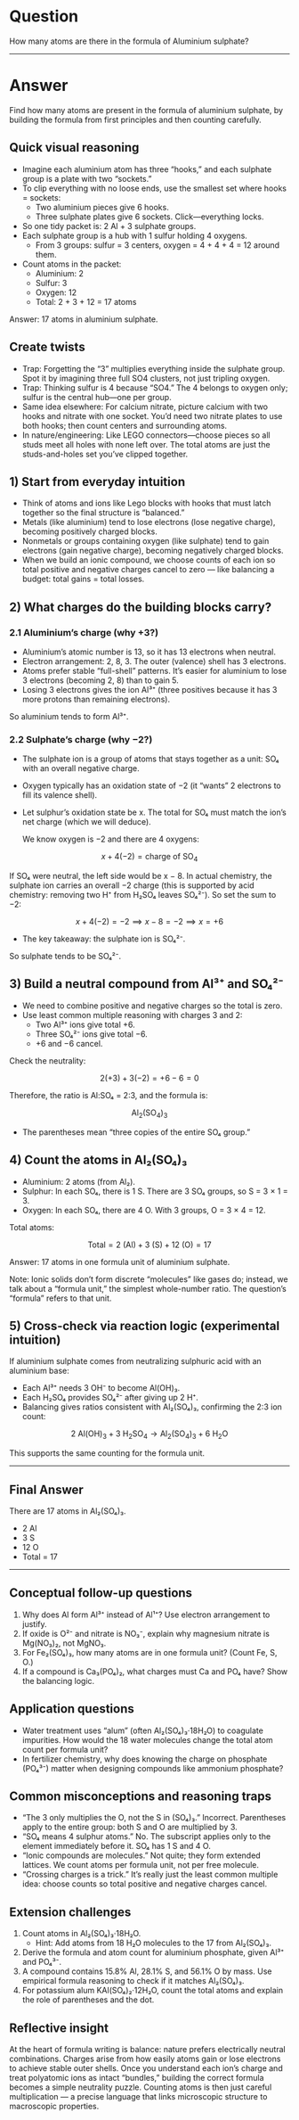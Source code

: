 # Question
How many atoms are there in the formula of Aluminium sulphate?

---
# Answer
Find how many atoms are present in the formula of aluminium sulphate, by building the formula from first principles and then counting carefully.
## Quick visual reasoning
- Imagine each aluminium atom has three “hooks,” and each sulphate group is a plate with two “sockets.”
- To clip everything with no loose ends, use the smallest set where hooks = sockets:
  - Two aluminium pieces give 6 hooks.
  - Three sulphate plates give 6 sockets. Click—everything locks.
- So one tidy packet is: 2 Al + 3 sulphate groups.
- Each sulphate group is a hub with 1 sulfur holding 4 oxygens.
  - From 3 groups: sulfur = 3 centers, oxygen = 4 + 4 + 4 = 12 around them.
- Count atoms in the packet:
  - Aluminium: 2
  - Sulfur: 3
  - Oxygen: 12
  - Total: 2 + 3 + 12 = 17 atoms

Answer: 17 atoms in aluminium sulphate.

## Create twists
- Trap: Forgetting the “3” multiplies everything inside the sulphate group. Spot it by imagining three full SO4 clusters, not just tripling oxygen.
- Trap: Thinking sulfur is 4 because “SO4.” The 4 belongs to oxygen only; sulfur is the central hub—one per group.
- Same idea elsewhere: For calcium nitrate, picture calcium with two hooks and nitrate with one socket. You’d need two nitrate plates to use both hooks; then count centers and surrounding atoms.
- In nature/engineering: Like LEGO connectors—choose pieces so all studs meet all holes with none left over. The total atoms are just the studs-and-holes set you’ve clipped together.

## 1) Start from everyday intuition
- Think of atoms and ions like Lego blocks with hooks that must latch together so the final structure is “balanced.”
- Metals (like aluminium) tend to lose electrons (lose negative charge), becoming positively charged blocks.
- Nonmetals or groups containing oxygen (like sulphate) tend to gain electrons (gain negative charge), becoming negatively charged blocks.
- When we build an ionic compound, we choose counts of each ion so total positive and negative charges cancel to zero — like balancing a budget: total gains = total losses.

## 2) What charges do the building blocks carry?

### 2.1 Aluminium’s charge (why +3?)
- Aluminium’s atomic number is 13, so it has 13 electrons when neutral.
- Electron arrangement: 2, 8, 3. The outer (valence) shell has 3 electrons.
- Atoms prefer stable “full-shell” patterns. It’s easier for aluminium to lose 3 electrons (becoming 2, 8) than to gain 5.
- Losing 3 electrons gives the ion Al³⁺ (three positives because it has 3 more protons than remaining electrons).

So aluminium tends to form Al³⁺.

### 2.2 Sulphate’s charge (why −2?)
- The sulphate ion is a group of atoms that stays together as a unit: SO₄ with an overall negative charge.
- Oxygen typically has an oxidation state of −2 (it “wants” 2 electrons to fill its valence shell).
- Let sulphur’s oxidation state be x. The total for SO₄ must match the ion’s net charge (which we will deduce).
  
  We know oxygen is −2 and there are 4 oxygens:

```math
  x + 4(-2) = \text{charge of SO}_4
  ```
  If SO₄ were neutral, the left side would be x − 8. In actual chemistry, the sulphate ion carries an overall −2 charge (this is supported by acid chemistry: removing two H⁺ from H₂SO₄ leaves SO₄²⁻). So set the sum to −2:

```math
  x + 4(-2) = -2 \implies x - 8 = -2 \implies x = +6
  ```
- The key takeaway: the sulphate ion is SO₄²⁻.

So sulphate tends to be SO₄²⁻.

## 3) Build a neutral compound from Al³⁺ and SO₄²⁻
- We need to combine positive and negative charges so the total is zero.
- Use least common multiple reasoning with charges 3 and 2:
  - Two Al³⁺ ions give total +6.
  - Three SO₄²⁻ ions give total −6.
  - +6 and −6 cancel.

Check the neutrality:
```math
2(+3) + 3(-2) = +6 - 6 = 0
```

Therefore, the ratio is Al:SO₄ = 2:3, and the formula is:
```math
\text{Al}_2(\text{SO}_4)_3
```
- The parentheses mean “three copies of the entire SO₄ group.”

## 4) Count the atoms in Al₂(SO₄)₃
- Aluminium: 2 atoms (from Al₂).
- Sulphur: In each SO₄, there is 1 S. There are 3 SO₄ groups, so S = 3 × 1 = 3.
- Oxygen: In each SO₄, there are 4 O. With 3 groups, O = 3 × 4 = 12.

Total atoms:
```math
\text{Total} = 2\ (\text{Al}) + 3\ (\text{S}) + 12\ (\text{O}) = 17
```

Answer: 17 atoms in one formula unit of aluminium sulphate.

Note: Ionic solids don’t form discrete “molecules” like gases do; instead, we talk about a “formula unit,” the simplest whole-number ratio. The question’s “formula” refers to that unit.

## 5) Cross-check via reaction logic (experimental intuition)
If aluminium sulphate comes from neutralizing sulphuric acid with an aluminium base:
- Each Al³⁺ needs 3 OH⁻ to become Al(OH)₃.
- Each H₂SO₄ provides SO₄²⁻ after giving up 2 H⁺.
- Balancing gives ratios consistent with Al₂(SO₄)₃, confirming the 2:3 ion count:

```math
  2\ \text{Al(OH)}_3 + 3\ \text{H}_2\text{SO}_4 \rightarrow \text{Al}_2(\text{SO}_4)_3 + 6\ \text{H}_2\text{O}
  ```
This supports the same counting for the formula unit.

---

## Final Answer
There are 17 atoms in Al₂(SO₄)₃.

- 2 Al
- 3 S
- 12 O
- Total = 17

---

## Conceptual follow-up questions
1. Why does Al form Al³⁺ instead of Al¹⁺? Use electron arrangement to justify.
2. If oxide is O²⁻ and nitrate is NO₃⁻, explain why magnesium nitrate is Mg(NO₃)₂, not MgNO₃.
3. For Fe₂(SO₄)₃, how many atoms are in one formula unit? (Count Fe, S, O.)
4. If a compound is Ca₃(PO₄)₂, what charges must Ca and PO₄ have? Show the balancing logic.

## Application questions
- Water treatment uses “alum” (often Al₂(SO₄)₃·18H₂O) to coagulate impurities. How would the 18 water molecules change the total atom count per formula unit?
- In fertilizer chemistry, why does knowing the charge on phosphate (PO₄³⁻) matter when designing compounds like ammonium phosphate?

## Common misconceptions and reasoning traps
- “The 3 only multiplies the O, not the S in (SO₄)₃.” Incorrect. Parentheses apply to the entire group: both S and O are multiplied by 3.
- “SO₄ means 4 sulphur atoms.” No. The subscript applies only to the element immediately before it. SO₄ has 1 S and 4 O.
- “Ionic compounds are molecules.” Not quite; they form extended lattices. We count atoms per formula unit, not per free molecule.
- “Crossing charges is a trick.” It’s really just the least common multiple idea: choose counts so total positive and negative charges cancel.

## Extension challenges
1. Count atoms in Al₂(SO₄)₃·18H₂O.
   - Hint: Add atoms from 18 H₂O molecules to the 17 from Al₂(SO₄)₃.
2. Derive the formula and atom count for aluminium phosphate, given Al³⁺ and PO₄³⁻.
3. A compound contains 15.8% Al, 28.1% S, and 56.1% O by mass. Use empirical formula reasoning to check if it matches Al₂(SO₄)₃.
4. For potassium alum KAl(SO₄)₂·12H₂O, count the total atoms and explain the role of parentheses and the dot.

## Reflective insight
At the heart of formula writing is balance: nature prefers electrically neutral combinations. Charges arise from how easily atoms gain or lose electrons to achieve stable outer shells. Once you understand each ion’s charge and treat polyatomic ions as intact “bundles,” building the correct formula becomes a simple neutrality puzzle. Counting atoms is then just careful multiplication — a precise language that links microscopic structure to macroscopic properties.

